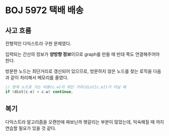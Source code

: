 # BOJ 5972 택배 배송

## 사고 흐름

전형적인 다익스트라 구현 문제였다.

입력되는 간선의 정보가 **양방향 정보**이므로 graph를 만들 때 반대 쪽도 연결해주어야 한다.

방문한 노드는 최단거리로 갱신되어 있으므로, 방문하지 않은 노드를 찾는 로직을 다음과 같이 처리해서 메모리를 줄였다.

``` java
// 현재 노드로 가는 비용(c.w)이 최단 거리(dist[c.e])가 아닐 때
if (dist[c.e] < c.w) continue; 
```

## 복기

다익스트라 알고리즘을 오랜만에 짜보닌까 헷갈리는 부분이 많았는데, 익숙해질 때 까지 연습할 필요가 있을 것 같다.
